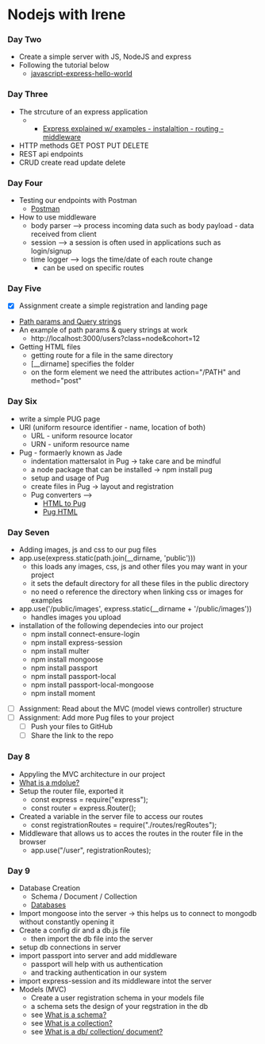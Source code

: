 # Nodejs with Irene

### Day Two

- Create a simple server with JS, NodeJS and express
- Following the tutorial below
  - [javascript-express-hello-world](https://wsvincent.com/javascript-express-hello-world/)

### Day Three

- The strcuture of an express application
  - - [Express explained w/ examples - instalaltion - routing - middleware ](https://www.freecodecamp.org/news/express-explained-with-examples-installation-routing-middleware-and-more/)
- HTTP methods GET POST PUT DELETE
- REST api endpoints
- CRUD create read update delete

### Day Four

- Testing our endpoints with Postman
  - [Postman](https://www.postman.com/downloads/)
- How to use middleware
  - body parser --> process incoming data such as body payload - data received from client
  - session --> a session is often used in applications such as login/signup
  - time logger --> logs the time/date of each route change
    - can be used on specific routes

### Day Five

- [x] Assignment create a simple registration and landing page
- [Path params and Query strings](https://faun.pub/a-quick-look-into-path-parameters-and-query-strings-6e839110f9b)
- An example of path params & query strings at work
  - http://localhost:3000/users?class=node&cohort=12
- Getting HTML files
  - getting route for a file in the same directory
  - [__dirname] specifies the folder
  - on the form element we need the attributes action="/PATH" and method="post"

### Day Six

- write a simple PUG page
- URI (uniform resource identifier - name, location of both)
  - URL - uniform resource locator
  - URN - uniform resource name
- Pug - formaerly known as Jade
  - indentation mattersalot in Pug -> take care and be mindful
  - a node package that can be installed -> npm install pug
  - setup and usage of Pug
  - create files in Pug -> layout and registration
  - Pug converters -->
    - [HTML to Pug](https://html-to-pug.com/)
    - [Pug HTML](https://pughtml.com/)

### Day Seven

- Adding images, js and css to our pug files
- app.use(express.static(path.join(\_\_dirname, 'public')))
  - this loads any images, css, js and other files you may want in your project
  - it sets the default directory for all these files in the public directory
  - no need o reference the directory when linking css or images for examples
- app.use('/public/images', express.static(\_\_dirname + '/public/images'))
  - handles images you upload
- installation of the following dependecies into our project
  - npm install connect-ensure-login
  - npm install express-session
  - npm install multer
  - npm install mongoose
  - npm install passport
  - npm install passport-local
  - npm install passport-local-mongoose
  - npm install moment
- [ ] Assignment: Read about the MVC (model views controller) structure
- [ ] Assignment: Add more Pug files to your project
  - [ ] Push your files to GitHub
  - [ ] Share the link to the repo

### Day 8

- Appyling the MVC architecture in our project
- [What is a mdolue?](https://javascript.info/modules-intro)
- Setup the router file, exported it
  - const express = require("express");
  - const router = express.Router();
- Created a variable in the server file to access our routes
  - const registrationRoutes = require("./routes/regRoutes");
- Middleware that allows us to acces the routes in the router file in the browser
  - app.use("/user", registrationRoutes);

### Day 9
- Database Creation
  - Schema / Document / Collection
  - [Databases]()
- Import mongoose into the server -> this helps us to connect to mongodb without constantly opening it
- Create a config dir and a db.js file
  - then import the db file into the server
- setup db connections in server
- import passport into server and add middleware
  - passport will help with us authentication
  - and tracking authentication in our system
- import express-session and its middleware intot the server
- Models (MVC)
  - Create a user registration schema in your models file
  - a schema sets the design of your regstration in the db
  - see [What is a schema?](https://www.tutorialspoint.com/dbms/dbms_data_schemas.htm)
  - see [What is a collection?](hhttps://www.mongodb.com/docs/manual/core/databases-and-collections/)
  - see [What is a db/ collection/ document?](https://www.geeksforgeeks.org/mongodb-database-collection-and-document/)